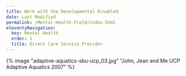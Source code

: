 ```yaml
---
title: Work with the Developmental Disabled
date: Last Modified
permalink: /Mental-Health-Field/index.html
eleventyNavigation:
  key: Mental Health
  order: 1
  title: Direct Care Service Provider
---
```


{% image "adaptive-aquatics-sbu-ucp_03.jpg" "John, Jean and Me UCP Adaptive Aquatics 2007" %}
